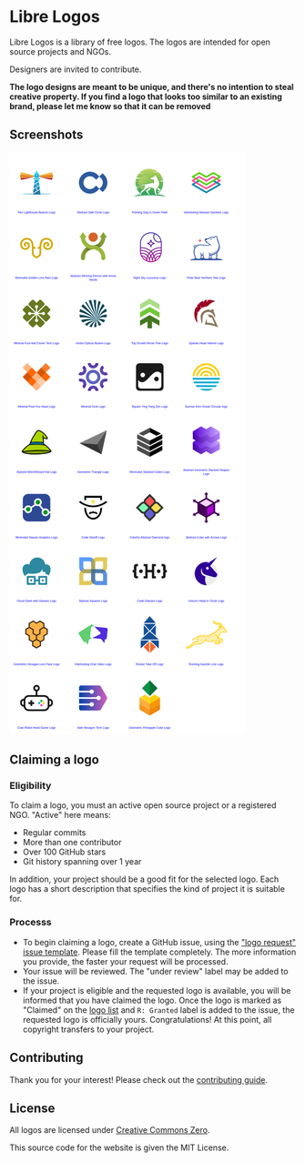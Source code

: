 # Libre Logos

Libre Logos is a library of free logos.
The logos are intended for open source projects and NGOs.

Designers are invited to contribute.

**The logo designs are meant to be unique, and there's no intention to steal creative property. If you find a logo that looks too similar to an existing brand, please let me know so that it can be removed**

## Screenshots

![](screenshot.png)

## Claiming a logo

### Eligibility
To claim a logo, you must an active open source project or a registered NGO. "Active" here means:
- Regular commits 
- More than one contributor
- Over 100 GitHub stars
- Git history spanning over 1 year

In addition, your project should be a good fit for the selected logo. Each logo has a short description that specifies the kind of project it is suitable for.

### Processs
- To begin claiming a logo, create a GitHub issue, using the ["logo request" issue template](https://github.com/enjeck/libre-logos/issues/new?assignees=&labels=logo+request&template=logo-request.md&title=Logo+request). Please fill the template completely. The more information you provide, the faster your request will be processed.
- Your issue will be reviewed. The "under review" label may be added to the issue.
- If your project is eligible and the requested logo is available, you will be informed that you have claimed the logo. Once the logo is marked as "Claimed" on the [logo list](src/data/logos.js) and `R: Granted` label is added to the issue, the requested logo is officially yours. Congratulations! At this point, all copyright transfers to your project. 

## Contributing

Thank you for your interest! Please check out the [contributing guide](CONTRIBUTING.md).

## License

All logos are licensed under [Creative Commons Zero](LICENSE).

This source code for the website is given the MIT License.